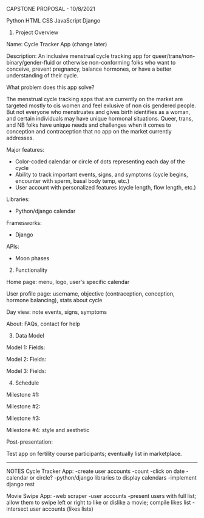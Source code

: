 CAPSTONE PROPOSAL - 10/8/2021

Python
HTML
CSS
JavaScript
Django


1. Project Overview

Name: Cycle Tracker App (change later)

Description: An inclusive menstrual cycle tracking app for queer/trans/non-binary/gender-fluid or otherwise non-conforming folks who want to conceive, prevent pregnancy, balance hormones, or have a better understanding of their cycle. 

What problem does this app solve?

The menstrual cycle tracking apps that are currently on the market are targeted mostly to cis women and feel exlusive of non cis gendered people. But not everyone who menstruates and gives birth identifies as a woman, and certain individuals may have unique hormonal situations. Queer, trans, and NB folks have unique needs and challenges when it comes to conception and contraception that no app on the market currently addresses. 

Major features:
- Color-coded calendar or circle of dots representing each day of the cycle 
- Ability to track important events, signs, and symptoms (cycle begins, encounter with sperm, basal body temp, etc.)
- User account with personalized features (cycle length, flow length, etc.)

Libraries:
- Python/django calendar

Framesworks:
- Django

APIs:
- Moon phases


2. Functionality

Home page: menu, logo, user's specific calendar 

User profile page: username, objective (contraception, conception, hormone balancing), stats about cycle

Day view: note events, signs, symptoms

About: FAQs, contact for help


3. Data Model

Model 1: 
    Fields:

Model 2: 
    Fields:

Model 3: 
    Fields:


4. Schedule

Milestone #1: 

Milestone #2:

Milestone #3: 

Milestone #4: style and aesthetic 

Post-presentation:

Test app on fertility course participants; eventually list in marketplace.


---------------------------------------------------
NOTES
Cycle Tracker App:
-create user accounts
-count
-click on date
-calendar or circle?
-python/django libraries to display calendars
-implement django rest

Movie Swipe App:
-web scraper
-user accounts
-present users with full list; allow them to swipe left or right to like or dislike a movie; compile likes list
-intersect user accounts (likes lists)